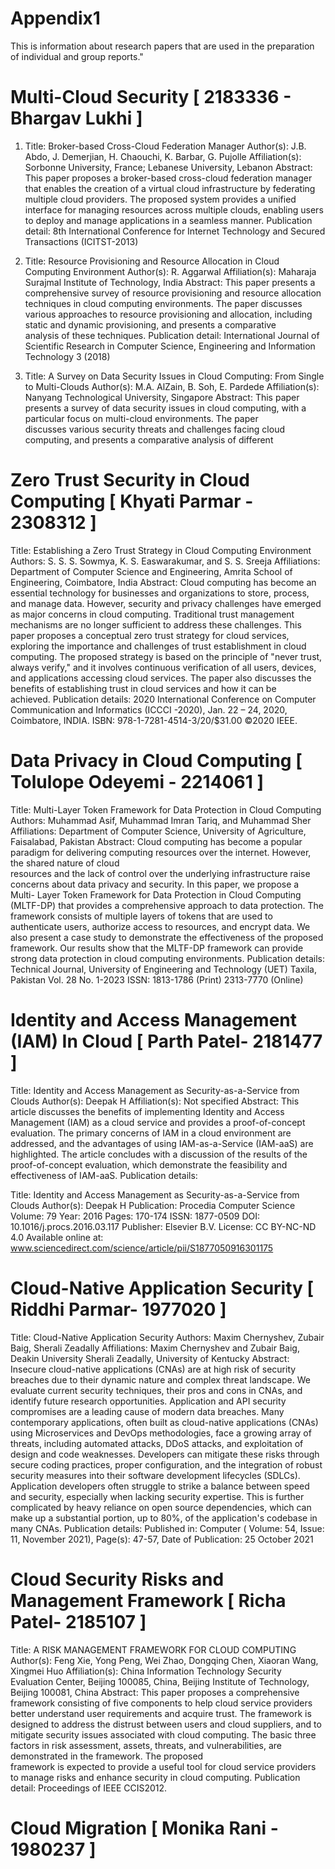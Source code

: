 # Appendix1
This is information about research papers that are used in the preparation of individual and group reports."

# Multi-Cloud Security [ 2183336 - Bhargav Lukhi ]
   1. Title: Broker-based Cross-Cloud Federation Manager
   Author(s): J.B. Abdo, J. Demerjian, H. Chaouchi, K. Barbar, G. Pujolle
   Affiliation(s): Sorbonne University, France; Lebanese University, Lebanon
   Abstract: This paper proposes a broker-based cross-cloud federation manager that enables the creation of a virtual cloud infrastructure by federating 
   multiple cloud providers. The proposed system provides a unified interface for managing resources across multiple clouds, enabling users to deploy and 
   manage applications in a seamless manner.
   Publication detail: 8th International Conference for Internet Technology and Secured Transactions (ICITST-2013)
   
   2. Title: Resource Provisioning and Resource Allocation in Cloud Computing Environment
   Author(s): R. Aggarwal
   Affiliation(s): Maharaja Surajmal Institute of Technology, India
   Abstract: This paper presents a comprehensive survey of resource provisioning and resource allocation techniques in cloud computing environments. The 
   paper discusses various approaches to resource provisioning and allocation, including static and dynamic provisioning, and presents a comparative       
   analysis of these techniques.
   Publication detail: International Journal of Scientific Research in Computer Science, Engineering and Information Technology 3 (2018)
  
   3. Title: A Survey on Data Security Issues in Cloud Computing: From Single to Multi-Clouds
   Author(s): M.A. AlZain, B. Soh, E. Pardede
   Affiliation(s): Nanyang Technological University, Singapore
   Abstract: This paper presents a survey of data security issues in cloud computing, with a particular focus on multi-cloud environments. The paper       
   discusses various security threats and challenges facing cloud computing, and presents a comparative analysis of different

# Zero Trust Security in Cloud Computing [ Khyati Parmar - 2308312 ]
   Title: Establishing a Zero Trust Strategy in Cloud Computing Environment
   Authors: S. S. S. Sowmya, K. S. Easwarakumar, and S. S. Sreeja
   Affiliations: Department of Computer Science and Engineering, Amrita School of Engineering, Coimbatore, India
   Abstract: Cloud computing has become an essential technology for businesses and organizations to store, process, and manage data. However, security and      privacy challenges have emerged as major concerns in cloud computing. Traditional trust management mechanisms are no longer sufficient to address these      challenges. This paper proposes a conceptual zero trust strategy for cloud services, exploring the importance and challenges of trust establishment in       cloud computing. The proposed strategy is based on the principle of "never trust, always verify," and it involves continuous verification of all users,      devices, and applications accessing cloud services. The paper also discusses the benefits of establishing trust in cloud services and how it can be       
   achieved.
   Publication details: 2020 International Conference on Computer Communication and Informatics (ICCCI -2020), Jan. 22 – 24, 2020, Coimbatore, INDIA. ISBN:     978-1-7281-4514-3/20/$31.00 ©2020 IEEE.

# Data Privacy in Cloud Computing [ Tolulope Odeyemi - 2214061 ]
   Title: Multi-Layer Token Framework for Data Protection in Cloud Computing
   Authors: Muhammad Asif, Muhammad Imran Tariq, and Muhammad Sher
   Affiliations: Department of Computer Science, University of Agriculture, Faisalabad, Pakistan
   Abstract: Cloud computing has become a popular paradigm for delivering computing resources over the internet. However, the shared nature of cloud       
   resources and the lack of control over the underlying infrastructure raise concerns about data privacy and security. In this paper, we propose a Multi- 
   Layer Token Framework for Data Protection in Cloud Computing (MLTF-DP) that provides a comprehensive approach to data protection. The framework consists 
   of multiple layers of tokens that are used to authenticate users, authorize access to resources, and encrypt data. We also present a case study to 
   demonstrate the effectiveness of the proposed framework. Our results show that the MLTF-DP framework can provide strong data protection in cloud 
   computing environments.
   Publication details: Technical Journal, University of Engineering and Technology (UET) Taxila, Pakistan Vol. 28 No. 1-2023
   ISSN: 1813-1786 (Print) 2313-7770 (Online)

# Identity and Access Management (IAM) In Cloud [ Parth Patel- 2181477 ]
   Title: Identity and Access Management as Security-as-a-Service from Clouds
   Author(s): Deepak H
   Affiliation(s): Not specified
   Abstract: This article discusses the benefits of implementing Identity and Access Management (IAM) as a cloud service and provides a proof-of-concept        evaluation. The primary concerns of IAM in a cloud environment are addressed, and the advantages of using IAM-as-a-Service (IAM-aaS) are highlighted. The    article concludes with a discussion of the results of the proof-of-concept evaluation, which demonstrate the feasibility and effectiveness of IAM-aaS.
   Publication details:
   
   Title: Identity and Access Management as Security-as-a-Service from Clouds
   Author(s): Deepak H
   Publication: Procedia Computer Science
   Volume: 79
   Year: 2016
   Pages: 170-174
   ISSN: 1877-0509
   DOI: 10.1016/j.procs.2016.03.117
   Publisher: Elsevier B.V.
   License: CC BY-NC-ND 4.0
   Available online at: www.sciencedirect.com/science/article/pii/S1877050916301175

  # Cloud-Native Application Security [ Riddhi Parmar- 1977020 ]
   Title: Cloud-Native Application Security
   Authors: Maxim Chernyshev, Zubair Baig, Sherali Zeadally
   Affiliations: Maxim Chernyshev and Zubair Baig, Deakin University
   Sherali Zeadally, University of Kentucky
   Abstract: Insecure cloud-native applications (CNAs) are at high risk of security breaches due to their dynamic nature and complex threat landscape. We       evaluate current security techniques, their pros and cons in CNAs, and identify future research opportunities. Application and API security compromises      are a leading cause of modern data breaches. Many contemporary applications, often built as cloud-native applications (CNAs) using Microservices and         DevOps methodologies, face a growing array of threats, including automated attacks, DDoS attacks, and exploitation of design and code weaknesses.            Developers can mitigate these risks through secure coding practices, proper configuration, and the integration of robust security measures into their 
   software development lifecycles (SDLCs). Application developers often struggle to strike a balance between speed and security, especially when lacking 
   security expertise. This is further complicated by heavy reliance on open source dependencies, which can make up a substantial portion, up to 80%, of the 
   application's codebase in many CNAs.
   Publication details: Published in: Computer ( Volume: 54, Issue: 11, November 2021), Page(s): 47-57, Date of Publication: 25 October 2021

 # Cloud Security Risks and Management Framework [ Richa Patel- 2185107 ]
   Title: A RISK MANAGEMENT FRAMEWORK FOR CLOUD COMPUTING
   Author(s): Feng Xie, Yong Peng, Wei Zhao, Dongqing Chen, Xiaoran Wang, Xingmei Huo
   Affiliation(s): China Information Technology Security Evaluation Center, Beijing 100085, China, Beijing Institute of Technology, Beijing 100081, China
   Abstract: This paper proposes a comprehensive framework consisting of five components to help cloud service providers better understand user requirements    and acquire trust. The framework is designed to address the distrust between users and cloud suppliers, and to mitigate security issues associated with      cloud computing. The basic three factors in risk assessment, assets, threats, and vulnerabilities, are demonstrated in the framework. The proposed    
   framework is expected to provide a useful tool for cloud service providers to manage risks and enhance security in cloud computing.
   Publication detail: Proceedings of IEEE CCIS2012.

# Cloud Migration [ Monika Rani - 1980237 ]
